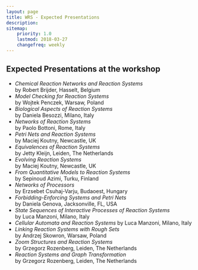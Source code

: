 ```yaml
---
layout: page
title: WRS - Expected Presentations
description:
sitemap:
    priority: 1.0
    lastmod: 2018-03-27
    changefreq: weekly
---
```


## Expected Presentations at the workshop

- *Chemical Reaction Networks and Reaction Systems*<br>
  by Robert Brijder, Hasselt, Belgium
- *Model Checking for Reaction Systems*<br>
  by Wojtek Penczek, Warsaw, Poland
- *Biological Aspects of Reaction Systems*<br>
  by Daniela Besozzi, Milano, Italy
- *Networks of Reaction Systems*<br>
  by Paolo Bottoni, Rome, Italy
- *Petri Nets and Reaction Systems*<br>
  by Maciej Koutny, Newcastle, UK
- *Equivalences of Reaction Systems*<br>
  by Jetty Kleijn, Leiden, The Netherlands
- *Evolving Reaction Systems*<br>
  by Maciej Koutny, Newcastle, UK
- *From Quantitative Models to Reaction Systems*<br>
  by Sepinoud Azimi, Turku, Finland
- *Networks of Processors*<br>
  by Erzsebet Csuhaj-Varju, Budaoest, Hungary
- *Forbidding-Enforcing Systems and Petri Nets*<br>
  by Daniela Genova, Jacksonville, FL, USA
- *State Sequences of Interactive Processes of Reaction Systems*<br>
  by Luca Manzoni, Milano, Italy 
- *Cellular Automata and Reaction Systems* 
  by Luca Manzoni, Milano, Italy
- *Linking Reaction Systems with Rough Sets*<br>
  by Andrzej Skowron, Warsaw, Poland
- *Zoom Structures and Reaction Systems*<br>
  by Grzegorz Rozenberg, Leiden, The Netherlands
- *Reaction Systems and Graph Transformation*<br>
   by Grzegorz Rozenberg, Leiden, The Netherlands
